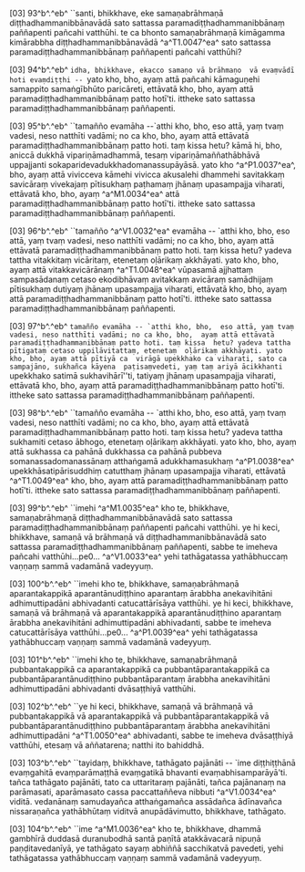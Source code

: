 [03] 93^b^.^eb^ ``santi, bhikkhave, eke samaṇabrāhmaṇā  diṭṭhadhammanibbānavādā sato sattassa paramadiṭṭhadhammanibbānaṃ paññapenti  pañcahi vatthūhi. te ca bhonto samaṇabrāhmaṇā kimāgamma kimārabbha  diṭṭhadhammanibbānavādā ^a^T1.0047^ea^ sato sattassa paramadiṭṭhadhammanibbānaṃ paññapenti  pañcahi vatthūhi?

[03] 94^b^.^eb^ ``idha, bhikkhave, ekacco samaṇo vā brāhmaṇo  vā evaṃvādī hoti evaṃdiṭṭhi -- ``yato kho, bho, ayaṃ attā  pañcahi kāmaguṇehi samappito samaṅgībhūto paricāreti, ettāvatā kho,  bho, ayaṃ attā paramadiṭṭhadhammanibbānaṃ patto hotī'ti. ittheke sato  sattassa paramadiṭṭhadhammanibbānaṃ paññapenti.

[03] 95^b^.^eb^ ``tamañño evamāha --`atthi kho, bho,  eso attā, yaṃ tvaṃ vadesi, neso natthīti vadāmi; no ca kho, bho,  ayaṃ attā ettāvatā paramadiṭṭhadhammanibbānaṃ patto hoti. taṃ kissa  hetu? kāmā hi, bho, aniccā dukkhā vipariṇāmadhammā, tesaṃ  vipariṇāmaññathābhāvā uppajjanti sokaparidevadukkhadomanassupāyāsā.  yato kho ^a^P1.0037^ea^, bho, ayaṃ attā vivicceva kāmehi vivicca akusalehi  dhammehi savitakkaṃ savicāraṃ vivekajaṃ pītisukhaṃ paṭhamaṃ jhānaṃ upasampajja  viharati, ettāvatā kho, bho, ayaṃ ^a^M1.0034^ea^ attā paramadiṭṭhadhammanibbānaṃ patto  hotī'ti. ittheke sato sattassa paramadiṭṭhadhammanibbānaṃ paññapenti.

[03] 96^b^.^eb^ ``tamañño ^a^V1.0032^ea^ evamāha -- `atthi kho, bho,  eso attā, yaṃ tvaṃ vadesi, neso natthīti vadāmi; no ca kho, bho,  ayaṃ attā ettāvatā paramadiṭṭhadhammanibbānaṃ patto hoti. taṃ kissa  hetu? yadeva tattha vitakkitaṃ vicāritaṃ, etenetaṃ oḷārikaṃ  akkhāyati. yato kho, bho, ayaṃ attā vitakkavicārānaṃ ^a^T1.0048^ea^ vūpasamā  ajjhattaṃ sampasādanaṃ cetaso ekodibhāvaṃ avitakkaṃ avicāraṃ samādhijaṃ  pītisukhaṃ dutiyaṃ jhānaṃ upasampajja viharati, ettāvatā kho, bho, ayaṃ  attā paramadiṭṭhadhammanibbānaṃ patto hotī'ti. ittheke sato sattassa  paramadiṭṭhadhammanibbānaṃ paññapenti.

[03] 97^b^.^eb^ ``tamañño evamāha -- `atthi kho, bho,  eso attā, yaṃ tvaṃ vadesi, neso natthīti vadāmi; no ca kho, bho,  ayaṃ attā ettāvatā paramadiṭṭhadhammanibbānaṃ patto hoti. taṃ kissa  hetu? yadeva tattha pītigataṃ cetaso uppilāvitattaṃ, etenetaṃ  oḷārikaṃ akkhāyati. yato kho, bho, ayaṃ attā pītiyā ca  virāgā upekkhako ca viharati, sato ca sampajāno, sukhañca kāyena  paṭisaṃvedeti, yaṃ taṃ ariyā ācikkhanti ``upekkhako satimā  sukhavihārī''ti, tatiyaṃ jhānaṃ upasampajja viharati, ettāvatā kho,  bho, ayaṃ attā paramadiṭṭhadhammanibbānaṃ patto hotī'ti. ittheke sato  sattassa paramadiṭṭhadhammanibbānaṃ paññapenti.

[03] 98^b^.^eb^ ``tamañño evamāha -- `atthi kho, bho,  eso attā, yaṃ tvaṃ vadesi, neso natthīti vadāmi; no ca kho, bho,  ayaṃ attā ettāvatā paramadiṭṭhadhammanibbānaṃ patto hoti. taṃ kissa  hetu? yadeva tattha sukhamiti cetaso ābhogo, etenetaṃ oḷārikaṃ  akkhāyati. yato kho, bho, ayaṃ attā sukhassa ca pahānā  dukkhassa ca pahānā pubbeva somanassadomanassānaṃ atthaṅgamā  adukkhamasukhaṃ ^a^P1.0038^ea^ upekkhāsatipārisuddhiṃ catutthaṃ jhānaṃ upasampajja  viharati, ettāvatā ^a^T1.0049^ea^ kho, bho, ayaṃ attā paramadiṭṭhadhammanibbānaṃ patto  hotī'ti. ittheke sato sattassa paramadiṭṭhadhammanibbānaṃ paññapenti.

[03] 99^b^.^eb^ ``imehi ^a^M1.0035^ea^ kho te, bhikkhave, samaṇabrāhmaṇā  diṭṭhadhammanibbānavādā sato sattassa paramadiṭṭhadhammanibbānaṃ paññapenti  pañcahi vatthūhi. ye hi keci, bhikkhave, samaṇā vā brāhmaṇā vā  diṭṭhadhammanibbānavādā sato sattassa paramadiṭṭhadhammanibbānaṃ paññapenti,  sabbe te imeheva pañcahi vatthūhi...pe0... ^a^V1.0033^ea^ yehi tathāgatassa  yathābhuccaṃ vaṇṇaṃ sammā vadamānā vadeyyuṃ.

[03] 100^b^.^eb^ ``imehi kho te, bhikkhave, samaṇabrāhmaṇā  aparantakappikā aparantānudiṭṭhino aparantaṃ ārabbha anekavihitāni  adhimuttipadāni abhivadanti catucattārīsāya vatthūhi. ye hi keci,  bhikkhave, samaṇā vā brāhmaṇā vā aparantakappikā aparantānudiṭṭhino  aparantaṃ ārabbha anekavihitāni adhimuttipadāni abhivadanti, sabbe  te imeheva catucattārīsāya vatthūhi...pe0... ^a^P1.0039^ea^ yehi tathāgatassa  yathābhuccaṃ vaṇṇaṃ sammā vadamānā vadeyyuṃ.

[03] 101^b^.^eb^ ``imehi kho te, bhikkhave, samaṇabrāhmaṇā  pubbantakappikā ca aparantakappikā ca pubbantāparantakappikā ca  pubbantāparantānudiṭṭhino pubbantāparantaṃ ārabbha anekavihitāni  adhimuttipadāni abhivadanti dvāsaṭṭhiyā vatthūhi.

[03] 102^b^.^eb^ ``ye hi keci, bhikkhave, samaṇā vā brāhmaṇā  vā pubbantakappikā vā aparantakappikā vā pubbantāparantakappikā vā  pubbantāparantānudiṭṭhino pubbantāparantaṃ ārabbha anekavihitāni  adhimuttipadāni ^a^T1.0050^ea^ abhivadanti, sabbe te imeheva dvāsaṭṭhiyā vatthūhi,  etesaṃ vā aññatarena; natthi ito bahiddhā.

[03] 103^b^.^eb^ ``tayidaṃ, bhikkhave, tathāgato pajānāti --  `ime diṭṭhiṭṭhānā evaṃgahitā evaṃparāmaṭṭhā evaṃgatikā bhavanti  evaṃabhisamparāyā'ti. tañca tathāgato pajānāti, tato ca uttaritaraṃ  pajānāti, tañca pajānanaṃ na parāmasati, aparāmasato cassa  paccattaññeva nibbuti ^a^V1.0034^ea^ viditā. vedanānaṃ samudayañca atthaṅgamañca  assādañca ādīnavañca nissaraṇañca yathābhūtaṃ viditvā  anupādāvimutto, bhikkhave, tathāgato.

[03] 104^b^.^eb^ ``ime ^a^M1.0036^ea^ kho te, bhikkhave, dhammā gambhīrā  duddasā duranubodhā santā paṇītā atakkāvacarā nipuṇā  paṇḍitavedanīyā, ye tathāgato sayaṃ abhiññā sacchikatvā pavedeti,  yehi tathāgatassa yathābhuccaṃ vaṇṇaṃ sammā vadamānā vadeyyuṃ.